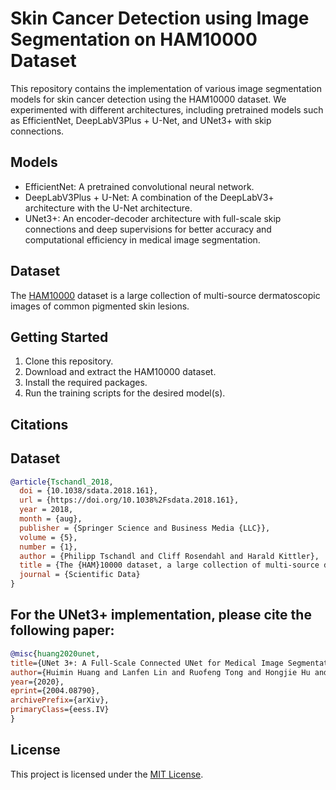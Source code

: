 # Skin Cancer Detection using Image Segmentation on HAM10000 Dataset

This repository contains the implementation of various image segmentation models for skin cancer detection using the HAM10000 dataset. We experimented with different architectures, including pretrained models such as EfficientNet, DeepLabV3Plus + U-Net, and UNet3+ with skip connections.

## Models

- EfficientNet: A pretrained convolutional neural network.
- DeepLabV3Plus + U-Net: A combination of the DeepLabV3+ architecture with the U-Net architecture.
- UNet3+: An encoder-decoder architecture with full-scale skip connections and deep supervisions for better accuracy and computational efficiency in medical image segmentation.

## Dataset

The [HAM10000](https://dataverse.harvard.edu/dataset.xhtml?persistentId=doi:10.7910/DVN/DBW86T) dataset is a large collection of multi-source dermatoscopic images of common pigmented skin lesions.

## Getting Started

1. Clone this repository.
2. Download and extract the HAM10000 dataset.
3. Install the required packages.
4. Run the training scripts for the desired model(s).

## Citations

## Dataset

```bibtex
@article{Tschandl_2018,
  doi = {10.1038/sdata.2018.161},
  url = {https://doi.org/10.1038%2Fsdata.2018.161},
  year = 2018,
  month = {aug},
  publisher = {Springer Science and Business Media {LLC}},
  volume = {5},
  number = {1},
  author = {Philipp Tschandl and Cliff Rosendahl and Harald Kittler},
  title = {The {HAM}10000 dataset, a large collection of multi-source dermatoscopic images of common pigmented skin lesions},
  journal = {Scientific Data}
}
```

## For the UNet3+ implementation, please cite the following paper:

```bibtex
@misc{huang2020unet,
title={UNet 3+: A Full-Scale Connected UNet for Medical Image Segmentation},
author={Huimin Huang and Lanfen Lin and Ruofeng Tong and Hongjie Hu and Qiaowei Zhang and Yutaro Iwamoto and Xianhua Han and Yen-Wei Chen and Jian Wu},
year={2020},
eprint={2004.08790},
archivePrefix={arXiv},
primaryClass={eess.IV}
}
```

## License

This project is licensed under the [MIT License](LICENSE).
